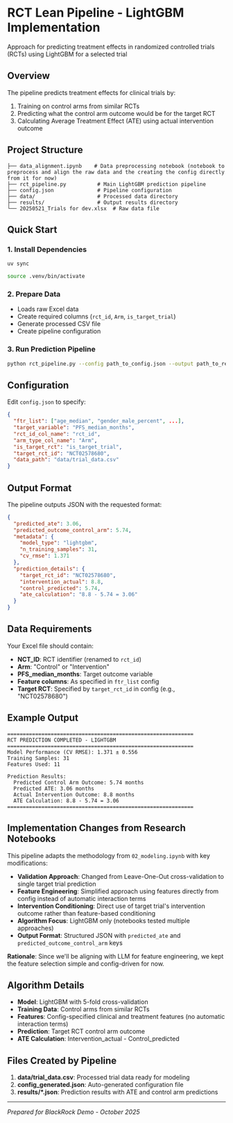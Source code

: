 # RCT Lean Pipeline - LightGBM Implementation

Approach for predicting treatment effects in randomized controlled trials (RCTs) using LightGBM for a selected trial

## Overview

The pipeline predicts treatment effects for clinical trials by:
1. Training on control arms from similar RCTs
2. Predicting what the control arm outcome would be for the target RCT  
3. Calculating Average Treatment Effect (ATE) using actual intervention outcome

## Project Structure

```
├── data_alignment.ipynb    # Data preprocessing notebook (notebook to preprocess and align the raw data and the creating the config directly from it for now)
├── rct_pipeline.py          # Main LightGBM prediction pipeline
├── config.json              # Pipeline configuration
├── data/                    # Processed data directory
├── results/                 # Output results directory
└── 20250521_Trials for dev.xlsx  # Raw data file
```

## Quick Start

### 1. Install Dependencies
```bash
uv sync
```
```bash
source .venv/bin/activate
```

### 2. Prepare Data
- Loads raw Excel data
- Create required columns (`rct_id`, `Arm`, `is_target_trial`)
- Generate processed CSV file
- Create pipeline configuration

### 3. Run Prediction Pipeline
```bash
python rct_pipeline.py --config path_to_config.json --output path_to_result.json
```

## Configuration

Edit `config.json` to specify:

```json
{
  "ftr_list": ["age_median", "gender_male_percent", ...],
  "target_variable": "PFS_median_months",
  "rct_id_col_name": "rct_id", 
  "arm_type_col_name": "Arm",
  "is_target_rct": "is_target_trial",
  "target_rct_id": "NCT02578680",
  "data_path": "data/trial_data.csv"
}
```

## Output Format

The pipeline outputs JSON with the requested format:

```json
{
  "predicted_ate": 3.06,
  "predicted_outcome_control_arm": 5.74,
  "metadata": {
    "model_type": "lightgbm",
    "n_training_samples": 31,
    "cv_rmse": 1.371
  },
  "prediction_details": {
    "target_rct_id": "NCT02578680",
    "intervention_actual": 8.8,
    "control_predicted": 5.74,
    "ate_calculation": "8.8 - 5.74 = 3.06"
  }
}
```

## Data Requirements

Your Excel file should contain:
- **NCT_ID**: RCT identifier (renamed to `rct_id`)
- **Arm**: "Control" or "Intervention" 
- **PFS_median_months**: Target outcome variable
- **Feature columns**: As specified in `ftr_list` config
- **Target RCT**: Specified by `target_rct_id` in config (e.g., "NCT02578680")

## Example Output

```
============================================================
RCT PREDICTION COMPLETED - LIGHTGBM
============================================================
Model Performance (CV RMSE): 1.371 ± 0.556
Training Samples: 31
Features Used: 11

Prediction Results:
  Predicted Control Arm Outcome: 5.74 months
  Predicted ATE: 3.06 months
  Actual Intervention Outcome: 8.8 months
  ATE Calculation: 8.8 - 5.74 = 3.06
============================================================
```

## Implementation Changes from Research Notebooks

This pipeline adapts the methodology from `02_modeling.ipynb` with key modifications:

- **Validation Approach**: Changed from Leave-One-Out cross-validation to single target trial prediction
- **Feature Engineering**: Simplified approach using features directly from config instead of automatic interaction terms
- **Intervention Conditioning**: Direct use of target trial's intervention outcome rather than feature-based conditioning
- **Algorithm Focus**: LightGBM only (notebooks tested multiple approaches)
- **Output Format**: Structured JSON with `predicted_ate` and `predicted_outcome_control_arm` keys

**Rationale**: Since we'll be aligning with LLM for feature engineering, we kept the feature selection simple and config-driven for now.

## Algorithm Details

- **Model**: LightGBM with 5-fold cross-validation
- **Training Data**: Control arms from similar RCTs
- **Features**: Config-specified clinical and treatment features (no automatic interaction terms)
- **Prediction**: Target RCT control arm outcome
- **ATE Calculation**: Intervention_actual - Control_predicted

## Files Created by Pipeline

1. **data/trial_data.csv**: Processed trial data ready for modeling
2. **config_generated.json**: Auto-generated configuration file  
3. **results/*.json**: Prediction results with ATE and control arm predictions

---

*Prepared for BlackRock Demo - October 2025*